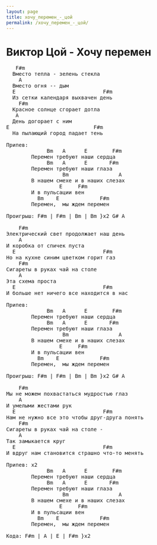 ```yaml
---
layout: page
title: хочу_перемен_-_цой
permalink: /хочу_перемен_-_цой/
---
```

# Виктор Цой - Хочу перемен

<pre>
   F#m
  Вместо тепла - зелень стекла
    A
  Вместо огня -- дым 
  E                            F#m
  Из сетки календаря выхвачен день 
    F#m
  Красное солнце сгорает дотла 
   A
  День догорает с ним 
E                           F#m
  На пылающий город падает тень 

Припев:
             Bm   A      E        F#m
        Перемен требуют наши сердца
             Bm   A      E       F#m
        Перемен требуют наши глаза
                  Bm                A
        В нашем смехе и в наших слезах
                 E     F#m
        И в пульсации вен
          Bm    E             F#m
        Перемен,  мы ждем перемен

Проигрыш: F#m | F#m | Bm | Bm }x2 G# A

    F#m
Электрический свет продолжает наш день 
    A
И коробка от спичек пуста 
  E                            F#m
Но на кухне синим цветком горит газ 
    F#m
Сигареты в руках чай на столе 
    A
Эта схема проста 
  E                            F#m
И больше нет ничего все находится в нас 

Припев:
             Bm   A      E        F#m
        Перемен требуют наши сердца
             Bm   A      E       F#m
        Перемен требуют наши глаза
                  Bm                A
        В нашем смехе и в наших слезах
                 E     F#m
        И в пульсации вен
          Bm    E             F#m
        Перемен,  мы ждем перемен

Проигрыш: F#m | F#m | Bm | Bm }x2 G# A

    F#m
Мы не можем похвастаться мудростью глаз 
    A
И умелыми жестами рук 
  E                            F#m
Нам не нужно все это чтобы друг-друга понять 
    F#m
Сигареты в руках чай на столе -
    A
Так замыкается круг 
  E                            F#m
И вдруг нам становится страшно что-то менять 

Припев: x2
             Bm   A      E        F#m
        Перемен требуют наши сердца
             Bm   A      E       F#m
        Перемен требуют наши глаза
                  Bm                A
        В нашем смехе и в наших слезах
                 E     F#m
        И в пульсации вен
          Bm    E             F#m
        Перемен,  мы ждем перемен

Кода: F#m | A | E | F#m }x2 
</pre>
